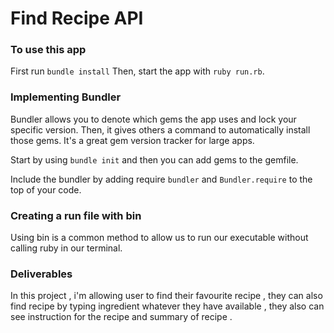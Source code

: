 #  Find Recipe API

### To use this app

First run `bundle install`
Then, start the app with `ruby run.rb`.

### Implementing Bundler
Bundler allows you to denote which gems the app uses and lock your specific version. Then, it gives others a command to automatically install those gems. It's a great gem version tracker for large apps.

Start by using `bundle init` and then you can add gems to the gemfile.

Include the bundler by adding require `bundler` and `Bundler.require` to the top of your code.

### Creating a run file with bin
Using bin is a common method to allow us to run our executable without calling ruby in our terminal.

### Deliverables

In this project , i'm allowing user to find their favourite recipe , they can also find recipe by typing ingredient whatever they have available , they also can see instruction for the recipe and summary of recipe .
